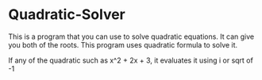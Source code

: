 # Quadratic-Solver

This is a program that you can use to solve quadratic equations. It can give you both of the roots.
This program uses quadratic formula to solve it.

If any of the quadratic such as x^2 + 2x + 3, it evaluates it using i or sqrt of -1
